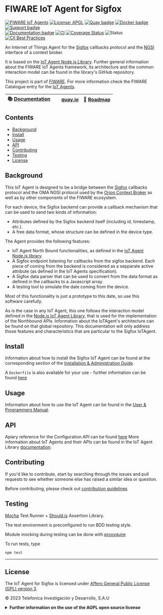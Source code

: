 # FIWARE IoT Agent for Sigfox

[![FIWARE IoT Agents](https://nexus.lab.fiware.org/static/badges/chapters/iot-agents.svg)](https://www.fiware.org/developers/catalogue/)
[![License: APGL](https://img.shields.io/github/license/telefonicaid/sigfox-iotagent.svg)](https://opensource.org/licenses/AGPL-3.0)
[![Quay badge](https://img.shields.io/badge/quay.io-fiware%2Fsigfox--iotagent-grey?logo=red%20hat&labelColor=EE0000)](https://quay.io/repository/fiware/sigfox-iotagent)
[![Docker badge](https://img.shields.io/badge/docker-telefonicaiot%2Fsigfox-iotagent-blue?logo=docker)](https://quay.io/repository/telefonicaiot/sigfox-iotagent)
[![Support badge](https://img.shields.io/badge/tag-fiware+iot-orange.svg?logo=stackoverflow)](https://stackoverflow.com/questions/tagged/fiware+iot)
<br/> [![Documentation badge](https://img.shields.io/readthedocs/iotagent-sigfox.svg)](https://iotagent-sigfox.readthedocs.io)
[![CI](https://github.com/telefonicaid/sigfox-iotagent/workflows/CI/badge.svg)](https://github.com/telefonicaid/sigfox-iotagent/actions?query=workflow%3ACI)
[![Coverage Status](https://coveralls.io/repos/github/telefonicaid/sigfox-iotagent/badge.svg?branch=master)](https://coveralls.io/github/telefonicaid/sigfox-iotagent?branch=master)
![Status](https://nexus.lab.fiware.org/repository/raw/public/badges/statuses/incubating.svg)
[![CII Best Practices](https://bestpractices.coreinfrastructure.org/projects/4698/badge)](https://bestpractices.coreinfrastructure.org/projects/4698)

An Internet of Things Agent for the [Sigfox](http://www.sigfox.com/en/) callbacks protocol and the
[NGSI](https://swagger.lab.fiware.org/?url=https://raw.githubusercontent.com/Fiware/specifications/master/OpenAPI/ngsiv2/ngsiv2-openapi.json)
interface of a context broker.

It is based on the [IoT Agent Node.js Library](https://github.com/telefonicaid/iotagent-node-lib). Further general
information about the FIWARE IoT Agents framework, its architecture and the common interaction model can be found in the
library's GitHub repository.

This project is part of [FIWARE](https://www.fiware.org/). For more information check the FIWARE Catalogue entry for the
[IoT Agents](https://github.com/Fiware/catalogue/tree/master/iot-agents).

| :books: [Documentation](https://iotagent-sigfox.readthedocs.io) | <img style="height:1em" src="https://quay.io/static/img/quay_favicon.png"/> [quay.io](https://quay.io/repository/fiware/sigfox-iotagent)| :dart: [Roadmap](https://github.com/telefonicaid/sigfox-iotagent/blob/master/docs/roadmap.md) |
| -------------------------------------------------------- | --------------------------------------------------------------------- | -------------------------------------------------------------------------------------------- |


## Contents

-   [Background](#background)
-   [Install](#install)
-   [Usage](#usage)
-   [API](#api)
-   [Contributing](#contributing)
-   [Testing](#testing)
-   [License](#license)

## Background

This IoT Agent is designed to be a bridge between the [Sigfox](http://www.sigfox.com/en/) callbacks protocol and the OMA
NGSI protocol used by the [Orion Context Broker](https://github.com/telefonicaid/fiware-orion) as well as by other
components of the FIWARE ecosystem.

For each device, the Sigfox backend can provide a callback mechanism that can be used to send two kinds of information:

-   Attributes defined by the Sigfox backend itself (including id, timestamp, etc.).
-   A free data format, whose structure can be defined in the device type.

The Agent provides the following features:

-   IoT Agent North Bound functionalities, as defined in the
    [IoT Agent Node.js library](https://github.com/telefonicaid/iotagent-node-lib).
-   A Sigfox endpoint listening for callbacks from the sigfox backend. Each piece of coming from the backend is
    considered as a sepparate active attribute (as defined in the IoT Agents specification).
-   A Sigfox data parser that can be used to convert from the data format as defined in the callbacks to a Javascript
    array.
-   A testing tool to simulate the date coming from the device.

Most of this functionality is just a prototype to this date, so use this software carefully.

As is the case in any IoT Agent, this one follows the interaction model defined in the
[Node.js IoT Agent Library](https://github.com/telefonicaid/iotagent-node-lib), that is used for the implementation of
the Northbound APIs. Information about the IoTAgent's architecture can be found on that global repository. This
documentation will only address those features and characteristics that are particular to the Sigfox IoTAgent.

## Install

Information about how to install the Sigfox IoT Agent can be found at the corresponding section of the
[Installation & Administration Guide](docs/installationguide.md).

A `Dockerfile` is also available for your use - further information can be found [here](docker/README.md)

## Usage

Information about how to use the IoT Agent can be found in the [User & Programmers Manual](docs/usermanual.md).

## API

Apiary reference for the Configuration API can be found
[here](https://telefonicaiotiotagents.docs.apiary.io/#reference/configuration-api) More information about IoT Agents and
their APIs can be found in the IoT Agent Library [documentation](https://iotagent-node-lib.readthedocs.io/).

## Contributing

If you'd like to contribute, start by searching through the issues and pull requests to see whether someone else has 
raised a similar idea or question.

Before contributing, please check out [contribution guidelines](docs/contribution.md)

## Testing

[Mocha](https://mochajs.org/) Test Runner + [Should.js](https://shouldjs.github.io/) Assertion Library.

The test environment is preconfigured to run BDD testing style.

Module mocking during testing can be done with [proxyquire](https://github.com/thlorenz/proxyquire)

To run tests, type

```console
npm test
```

---

## License

The IoT Agent for Sigfox is licensed under [Affero General Public License (GPL) version 3](./LICENSE).

© 2023 Telefonica Investigación y Desarrollo, S.A.U

<details>
<summary><strong>Further information on the use of the AGPL open source license</strong></summary>

### Are there any legal issues with AGPL 3.0? Is it safe for me to use?

There is absolutely no problem in using a product licensed under AGPL 3.0. Issues with GPL (or AGPL) licenses are mostly
related with the fact that different people assign different interpretations on the meaning of the term “derivate work”
used in these licenses. Due to this, some people believe that there is a risk in just _using_ software under GPL or AGPL
licenses (even without _modifying_ it).

For the avoidance of doubt, the owners of this software licensed under an AGPL 3.0 license wish to make a clarifying
public statement as follows:

> Please note that software derived as a result of modifying the source code of this software in order to fix a bug or
> incorporate enhancements is considered a derivative work of the product. Software that merely uses or aggregates (i.e.
> links to) an otherwise unmodified version of existing software is not considered a derivative work, and therefore it
> does not need to be released as under the same license, or even released as open source.

</details>
